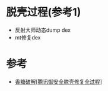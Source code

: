 # 脱壳过程(参考1)
- 反射大师动态dump dex
- mt修复dex
# 参考
- [香糖破解[腾讯御安全脱壳修复全过程]](https://bbs.binmt.cc/thread-45317-1-2.html)
